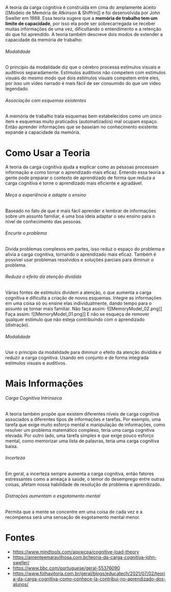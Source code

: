 A teoria da carga cognitiva é construída em cima do amplamente aceito [[Modelo de Memória de Atkinson & Shiffrin]] e foi desenvolvida por John Sweller em 1988.
Essa teoria sugere que a **memória de trabalho tem um limite de capacidade**, por isso ela pode ser sobrecarregada se receber muitas informações de uma vez, dificultando o entendimento e a retenção do que foi aprendido.
A teoria também descreve dois modos de extender a capacidade da memória de trabalho:
###### Modalidade
O principio da modalidade diz que o cérebro processa estímulos visuais e auditivos separadamente. Estímulos auditivos não competem com estímulos visuais do mesmo modo que dois estímulos visuais competem entre eles, por isso um vídeo narrado é mais fácil de ser consumido do que um vídeo legendado.
###### Associação com esquemas existentes
A memória de trabalho trata esquemas bem estabelecidos como um único item e esquemas muito praticados (automatizados) mal ocupam espaço.
Então aprender informações que se baseiam no conhecimento existente expande a capacidade da memória.

# Como Usar a Teoria
A teoria da carga cognitiva ajuda a explicar como as pessoas processam informação e como tornar o aprendizado mais eficaz. Entendo essa teoria a gente pode preparar o contexto de aprendizado de forma que reduza a carga cognitiva e torne o aprendizado mais eficiente e agradável.
###### Meça a experiência e adapte o ensino
Baseado no fato de que é mais fácil aprender e lembrar de informações sobre um assunto familiar, é uma boa ideia adaptar o seu ensino para o nível de conhecimento das pessoas.
###### Encurte o problema
Divida problemas complexos em partes, isso reduz o espaço do problema e alivia a carga cognitiva, tornando o aprendizado mais eficaz. Também é possível usar problemas resolvidos e soluções parciais para diminuir o problema.
###### Reduza o efeito da atenção dividida
Várias fontes de estímulos dividem a atenção, o que aumenta a carga cognitiva e dificulta a criação de novos esquemas. Integre as informações em uma coisa só ou ensine elas individualmente, dando tempo para o assunto se tornar mais familiar.
Não faça assim:
![[MemoryModel_02.png]]
Faça assim:
![[MemoryModel_01.png]]
E não se esqueça de remover qualquer estímulo que não esteja contribuindo com o aprendizado (distração).
###### Modalidade
Use o principio da modalidade para diminuir o efeito da atenção dividida e reduzir a carga cognitiva. Usando em conjunto e de forma integrada estímulos visuais e auditivos.

# Mais Informações
###### Carga Cognitiva Intrínseca
A teoria também propõe que existem diferentes níveis de carga cognitiva associados a diferentes tipos de informações e tarefas. Por exemplo, uma tarefa que exige muito esforço mental e manipulação de informações, como resolver um problema matemático complexo, teria uma carga cognitiva elevada. Por outro lado, uma tarefa simples e que exige pouco esforço mental, como memorizar uma lista de palavras, teria uma carga cognitiva baixa.
###### Incerteza
Em geral, a incerteza sempre aumenta a carga cognitiva, então fatores estressantes como a ameaça à saúde, o temor do desemprego entre outras coisas, afetam nossa habilidade de resolução de problema e aprendizado.
###### Distrações aumentam o esgotamento mental
Permita que a mente se concentre em uma coisa de cada vez e a recompensa será uma sensação de esgotamento mental menor.

# Fontes
- https://www.mindtools.com/aqxwcpa/cognitive-load-theory
- https://amenteemaravilhosa.com.br/teoria-da-carga-cognitiva-john-sweller/
- https://www.bbc.com/portuguese/geral-55376090
- https://www.folhavitoria.com.br/geral/blogs/educatech/2021/07/02/teoria-da-carga-cognitiva-como-conhece-la-contribui-no-aprendizado-dos-alunos/